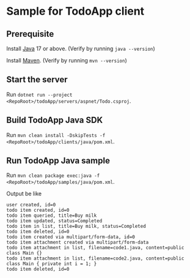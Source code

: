 # Sample for TodoApp client

## Prerequisite

Install [Java](https://docs.microsoft.com/java/openjdk/download) 17 or above. (Verify by running `java --version`)

Install [Maven](https://maven.apache.org/install.html). (Verify by running `mvn --version`)

## Start the server

Run `dotnet run --project <RepoRoot>/todoApp/servers/aspnet/Todo.csproj`.

## Build TodoApp Java SDK

Run `mvn clean install -DskipTests -f <RepoRoot>/todoApp/clients/java/pom.xml`.

## Run TodoApp Java sample

Run `mvn clean package exec:java -f <RepoRoot>/todoApp/samples/java/pom.xml`.

Output be like
```
user created, id=0
todo item created, id=0
todo item queried, title=Buy milk
todo item updated, status=Completed
todo item in list, title=Buy milk, status=Completed
todo item deleted, id=0
todo item created via multipart/form-data, id=0
todo item attachment created via multipart/form-data
todo item attachment in list, filename=code1.java, content=public class Main {}
todo item attachment in list, filename=code2.java, content=public class Main { private int i = 1; }
todo item deleted, id=0
```
